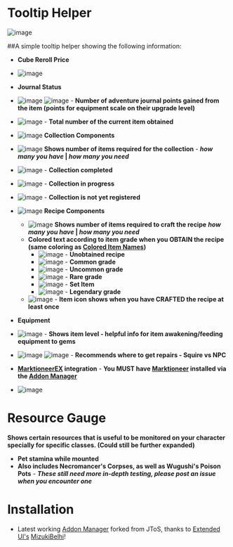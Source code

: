 # Tooltip Helper

![image](https://user-images.githubusercontent.com/19189593/33910589-39f83f82-dfca-11e7-87e5-93fd3962a79b.png)

##A simple tooltip helper showing the following information:

* **Cube Reroll Price**
 * ![image](https://cloud.githubusercontent.com/assets/19189593/16438726/bd7679de-3de4-11e6-92f1-c5e004eecd69.png)
* **Journal Status**
 * ![image](https://cloud.githubusercontent.com/assets/19189593/15796957/6ec2c458-2a3b-11e6-98cd-39dd15944c4f.png) ![image](https://cloud.githubusercontent.com/assets/19189593/15796961/7e78d662-2a3b-11e6-8407-d3f33a135976.png) - **Number of adventure journal points gained from the item (points for equipment scale on their upgrade level)**  
 * ![image](https://cloud.githubusercontent.com/assets/19189593/15796960/74ea12c8-2a3b-11e6-8b42-cb6de7dc12f8.png) - **Total number of the current item obtained**

* ![image](https://cloud.githubusercontent.com/assets/19189593/15796968/9ab70c72-2a3b-11e6-9008-bdf46738f18f.png) **Collection Components** 
 * ![image](https://cloud.githubusercontent.com/assets/19189593/15810810/ed24d472-2bd4-11e6-9e04-2d652a650586.png) **Shows number of items required for the collection** - __*how many you have* | *how many you need*__
 * ![image](https://cloud.githubusercontent.com/assets/19189593/15760053/183b2a6e-2944-11e6-8011-c95745d01955.png) - **Collection completed** 
 *  ![image](https://cloud.githubusercontent.com/assets/19189593/15760013/f7f82248-2943-11e6-925e-889138259f76.png) - **Collection in progress**
 *  ![image](https://cloud.githubusercontent.com/assets/19189593/15759886/5e2b72be-2943-11e6-91e4-2d2740473981.png) - **Collection is not yet registered**
* ![image](https://cloud.githubusercontent.com/assets/19189593/15808821/6b2e1dc2-2bb4-11e6-8e76-ce4c64943089.png) **Recipe Components**
  * ![image](https://cloud.githubusercontent.com/assets/19189593/15810814/f86d6678-2bd4-11e6-9c9c-40285b5f93bd.png) **Shows number of items required to craft the recipe** __*how many you have* | *how many you need*__
  * **Colored text according to item grade when you OBTAIN the recipe (same coloring as [Colored Item Names](https://github.com/TehSeph/tos-addons#colored-item-names---v100))**
     * ![image](https://cloud.githubusercontent.com/assets/19189593/15810844/3369834c-2bd5-11e6-92ce-2b02bc4c35be.png) - **Unobtained recipe**
     * ![image](https://cloud.githubusercontent.com/assets/19189593/15810861/5e272422-2bd5-11e6-86bd-1a3f04d4650f.png) - **Common grade**
     * ![image](https://cloud.githubusercontent.com/assets/19189593/15810859/582e1364-2bd5-11e6-83d0-e05de2728001.png) - **Uncommon grade**
     * ![image](https://cloud.githubusercontent.com/assets/19189593/15810855/4d908086-2bd5-11e6-8ba9-f0c9ca0488f6.png) - **Rare grade**
     * ![image](https://cloud.githubusercontent.com/assets/19189593/15810941/1b200ef4-2bd6-11e6-9ef2-f50d35de3a1a.png) - **Set Item**
     * ![image](https://cloud.githubusercontent.com/assets/19189593/15810853/454ec8a6-2bd5-11e6-97ea-4e796f608cf8.png) - **Legendary grade**
  * ![image](https://cloud.githubusercontent.com/assets/19189593/15810839/29e9c6ba-2bd5-11e6-88cb-f408f758e9c8.png) - **Item icon shows when you have CRAFTED the recipe at least once**
* **Equipment**
 * ![image](https://cloud.githubusercontent.com/assets/19189593/15760899/01886d50-2948-11e6-8646-4ea471211541.png) - **Shows item level - helpful info for item awakening/feeding equipment to gems**
 *  ![image](https://cloud.githubusercontent.com/assets/19189593/15760906/0af1262a-2948-11e6-9bd3-325af3d2c1c2.png) ![image](https://cloud.githubusercontent.com/assets/19189593/15761025/9e9ebf40-2948-11e6-9b15-f5b5b0634ae8.png) - **Recommends where to get repairs - Squire vs NPC**
 
* **[MarktioneerEX](https://github.com/Kalafiorek/ToS-Addons/tree/master/marktioneerex) integration** - __You **MUST** have [Marktioneer](https://github.com/fiote/ToS-Addons/releases/tag/marketd) installed via the [Addon Manager](https://github.com/MizukiBelhi/Tree-of-Savior-Addon-Manager/releases/latest)__

 * ![image](https://cloud.githubusercontent.com/assets/19189593/16438720/b1683538-3de4-11e6-98cb-03979ff5e6e5.png)

# Resource Gauge

**Shows certain resources that is useful to be monitored on your character specially for specific classes. (Could still be further expanded)**

* **Pet stamina while mounted**
* **Also includes Necromancer's Corpses, as well as Wugushi's Poison Pots** - __*These still need more in-depth testing, please post an issue when you encounter one*__

# Installation
* Latest working [Addon Manager](https://github.com/MizukiBelhi/Tree-of-Savior-Addon-Manager/releases/latest) forked from JToS, thanks to [Extended UI's](https://github.com/MizukiBelhi/ExtendedUI) [MizukiBelhi](https://github.com/MizukiBelhi)!
